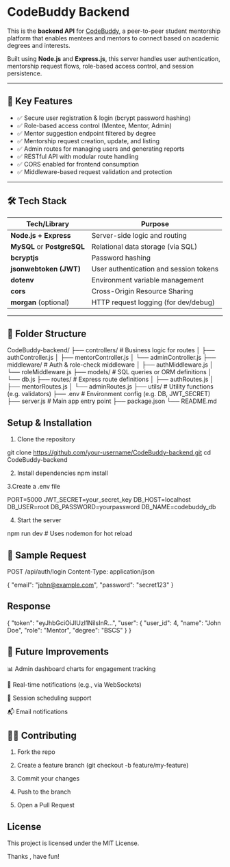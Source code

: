 # CodeBuddy Backend 

This is the **backend API** for [CodeBuddy](https://github.com/your-frontend-repo), a peer-to-peer student mentorship platform that enables mentees and mentors to connect based on academic degrees and interests.

Built using **Node.js** and **Express.js**, this server handles user authentication, mentorship request flows, role-based access control, and session persistence.

---

## 🚀 Key Features

- ✅ Secure user registration & login (bcrypt password hashing)
- ✅ Role-based access control (Mentee, Mentor, Admin)
- ✅ Mentor suggestion endpoint filtered by degree
- ✅ Mentorship request creation, update, and listing
- ✅ Admin routes for managing users and generating reports
- ✅ RESTful API with modular route handling
- ✅ CORS enabled for frontend consumption
- ✅ Middleware-based request validation and protection

---

## 🛠️ Tech Stack

| Tech/Library           | Purpose                                  |
|------------------------|------------------------------------------|
| **Node.js + Express**  | Server-side logic and routing            |
| **MySQL** or **PostgreSQL** | Relational data storage (via SQL)     |
| **bcryptjs**           | Password hashing                         |
| **jsonwebtoken (JWT)** | User authentication and session tokens   |
| **dotenv**             | Environment variable management          |
| **cors**               | Cross-Origin Resource Sharing             |
| **morgan** (optional)  | HTTP request logging (for dev/debug)     |

---

## 📁 Folder Structure
CodeBuddy-backend/
├── controllers/ # Business logic for routes
│ ├── authController.js
│ ├── mentorController.js
│ └── adminController.js
├── middleware/ # Auth & role-check middleware
│ ├── authMiddleware.js
│ └── roleMiddleware.js
├── models/ # SQL queries or ORM definitions
│ └── db.js
├── routes/ # Express route definitions
│ ├── authRoutes.js
│ ├── mentorRoutes.js
│ └── adminRoutes.js
├── utils/ # Utility functions (e.g. validators)
├── .env # Environment config (e.g. DB, JWT_SECRET)
├── server.js # Main app entry point
├── package.json
└── README.md

## Setup & Installation
1. Clone the repository

git clone https://github.com/your-username/CodeBuddy-backend.git
cd CodeBuddy-backend

2. Install dependencies
npm install

3.Create a .env file

PORT=5000
JWT_SECRET=your_secret_key
DB_HOST=localhost
DB_USER=root
DB_PASSWORD=yourpassword
DB_NAME=codebuddy_db

4. Start the server

npm run dev   # Uses nodemon for hot reload

## 🧪 Sample Request

POST /api/auth/login
Content-Type: application/json

{
  "email": "john@example.com",
  "password": "secret123"
}
## Response


{
  "token": "eyJhbGciOiJIUzI1NiIsInR...",
  "user": {
    "user_id": 4,
    "name": "John Doe",
    "role": "Mentor",
    "degree": "BSCS"
  }
}
## 🧠 Future Improvements
📊 Admin dashboard charts for engagement tracking

🔔 Real-time notifications (e.g., via WebSockets)

📅 Session scheduling support

📬 Email notifications

## 👨‍💻 Contributing
1. Fork the repo

2. Create a feature branch (git checkout -b feature/my-feature)

3. Commit your changes

4. Push to the branch

5. Open a Pull Request

## License

This project is licensed under the MIT License.

Thanks , have fun!









